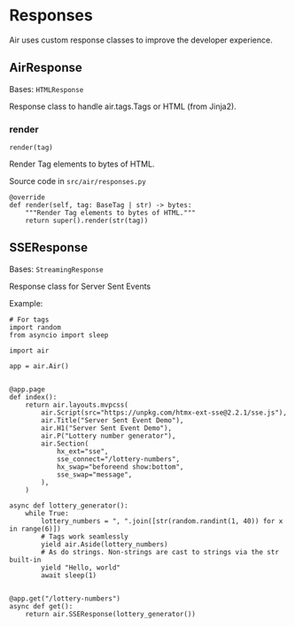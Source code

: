 # Responses

Air uses custom response classes to improve the developer experience.

## AirResponse

Bases: `HTMLResponse`

Response class to handle air.tags.Tags or HTML (from Jinja2).

### render

```
render(tag)
```

Render Tag elements to bytes of HTML.

Source code in `src/air/responses.py`

```
@override
def render(self, tag: BaseTag | str) -> bytes:
    """Render Tag elements to bytes of HTML."""
    return super().render(str(tag))
```

## SSEResponse

Bases: `StreamingResponse`

Response class for Server Sent Events

Example:

```
# For tags
import random
from asyncio import sleep

import air

app = air.Air()


@app.page
def index():
    return air.layouts.mvpcss(
        air.Script(src="https://unpkg.com/htmx-ext-sse@2.2.1/sse.js"),
        air.Title("Server Sent Event Demo"),
        air.H1("Server Sent Event Demo"),
        air.P("Lottery number generator"),
        air.Section(
            hx_ext="sse",
            sse_connect="/lottery-numbers",
            hx_swap="beforeend show:bottom",
            sse_swap="message",
        ),
    )

async def lottery_generator():
    while True:
        lottery_numbers = ", ".join([str(random.randint(1, 40)) for x in range(6)])
        # Tags work seamlessly
        yield air.Aside(lottery_numbers)
        # As do strings. Non-strings are cast to strings via the str built-in
        yield "Hello, world"
        await sleep(1)


@app.get("/lottery-numbers")
async def get():
    return air.SSEResponse(lottery_generator())
```
